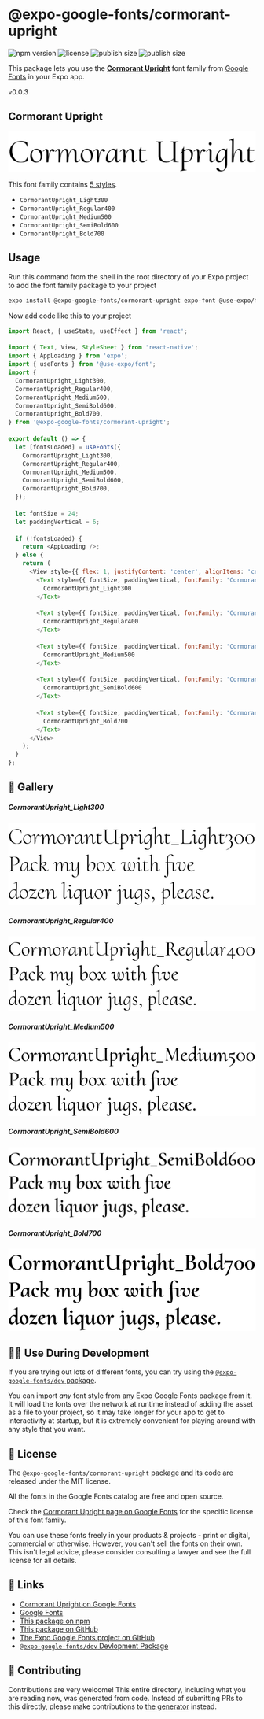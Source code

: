 # @expo-google-fonts/cormorant-upright

![npm version](https://flat.badgen.net/npm/v/@expo-google-fonts/cormorant-upright)
![license](https://flat.badgen.net/github/license/expo/google-fonts)
![publish size](https://flat.badgen.net/packagephobia/install/@expo-google-fonts/cormorant-upright)
![publish size](https://flat.badgen.net/packagephobia/publish/@expo-google-fonts/cormorant-upright)

This package lets you use the [**Cormorant Upright**](https://fonts.google.com/specimen/Cormorant+Upright) font family from [Google Fonts](https://fonts.google.com/) in your Expo app.

v0.0.3

## Cormorant Upright

![Cormorant Upright](./font-family.png)

This font family contains [5 styles](#-gallery).

- `CormorantUpright_Light300`
- `CormorantUpright_Regular400`
- `CormorantUpright_Medium500`
- `CormorantUpright_SemiBold600`
- `CormorantUpright_Bold700`

## Usage

Run this command from the shell in the root directory of your Expo project to add the font family package to your project
```sh
expo install @expo-google-fonts/cormorant-upright expo-font @use-expo/font
```

Now add code like this to your project
```js
import React, { useState, useEffect } from 'react';

import { Text, View, StyleSheet } from 'react-native';
import { AppLoading } from 'expo';
import { useFonts } from '@use-expo/font';
import {
  CormorantUpright_Light300,
  CormorantUpright_Regular400,
  CormorantUpright_Medium500,
  CormorantUpright_SemiBold600,
  CormorantUpright_Bold700,
} from '@expo-google-fonts/cormorant-upright';

export default () => {
  let [fontsLoaded] = useFonts({
    CormorantUpright_Light300,
    CormorantUpright_Regular400,
    CormorantUpright_Medium500,
    CormorantUpright_SemiBold600,
    CormorantUpright_Bold700,
  });

  let fontSize = 24;
  let paddingVertical = 6;

  if (!fontsLoaded) {
    return <AppLoading />;
  } else {
    return (
      <View style={{ flex: 1, justifyContent: 'center', alignItems: 'center' }}>
        <Text style={{ fontSize, paddingVertical, fontFamily: 'CormorantUpright_Light300' }}>
          CormorantUpright_Light300
        </Text>

        <Text style={{ fontSize, paddingVertical, fontFamily: 'CormorantUpright_Regular400' }}>
          CormorantUpright_Regular400
        </Text>

        <Text style={{ fontSize, paddingVertical, fontFamily: 'CormorantUpright_Medium500' }}>
          CormorantUpright_Medium500
        </Text>

        <Text style={{ fontSize, paddingVertical, fontFamily: 'CormorantUpright_SemiBold600' }}>
          CormorantUpright_SemiBold600
        </Text>

        <Text style={{ fontSize, paddingVertical, fontFamily: 'CormorantUpright_Bold700' }}>
          CormorantUpright_Bold700
        </Text>
      </View>
    );
  }
};

```

## 🔡 Gallery

##### CormorantUpright_Light300
![CormorantUpright_Light300](./29c9067ec4aab7f8532dfad801cd638d35f8738903ec7c40f80069030e231431.ttf.png)

##### CormorantUpright_Regular400
![CormorantUpright_Regular400](./d7c8d8d44c6591234b85e43c1b61a5f4adc82016e3c7f315b206cf31fda62572.ttf.png)

##### CormorantUpright_Medium500
![CormorantUpright_Medium500](./9e1c85ea60d180f0a621d975977e7e75c7d398a4d4fcb569d2ccadd85c42adce.ttf.png)

##### CormorantUpright_SemiBold600
![CormorantUpright_SemiBold600](./0d60d4f81c0c154612e2e9b3b5dd56c2ab5e74e4d8e8507d9725ce908a54c914.ttf.png)

##### CormorantUpright_Bold700
![CormorantUpright_Bold700](./441604498e23b982bd6adbe6fe749140f9955eddd7a905329bb88bf4ca9a8f85.ttf.png)


## 👩‍💻 Use During Development

If you are trying out lots of different fonts, you can try using the [`@expo-google-fonts/dev` package](https://github.com/expo/google-fonts/tree/master/font-packages/dev#readme).

You can import *any* font style from any Expo Google Fonts package from it. It will load the fonts
over the network at runtime instead of adding the asset as a file to your project, so it may take longer
for your app to get to interactivity at startup, but it is extremely convenient
for playing around with any style that you want.

## 📖 License

The `@expo-google-fonts/cormorant-upright` package and its code are released under the MIT license.

All the fonts in the Google Fonts catalog are free and open source.

Check the [Cormorant Upright page on Google Fonts](https://fonts.google.com/specimen/Cormorant+Upright) for the specific license of this font family.

You can use these fonts freely in your products & projects - print or digital, commercial or otherwise. However, you can't sell the fonts on their own. This isn't legal advice, please consider consulting a lawyer and see the full license for all details.

## 🔗 Links

- [Cormorant Upright on Google Fonts](https://fonts.google.com/specimen/Cormorant+Upright)
- [Google Fonts](https://fonts.google.com/)
- [This package on npm](https://www.npmjs.com/package/@expo-google-fonts/cormorant-upright)
- [This package on GitHub](https://github.com/expo/google-fonts/tree/master/font-packages/cormorant-upright)
- [The Expo Google Fonts project on GitHub](https://github.com/expo/google-fonts)
- [`@expo-google-fonts/dev` Devlopment Package](https://github.com/expo/google-fonts/tree/master/font-packages/dev)


## 🤝 Contributing

Contributions are very welcome! This entire directory, including what you are reading now, was generated from code. Instead of submitting PRs to this directly, please make contributions to [the generator](https://github.com/expo/google-fonts/tree/master/packages/generator) instead.
